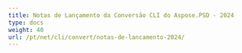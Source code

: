 ```yaml
---
title: Notas de Lançamento da Conversão CLI do Aspose.PSD - 2024
type: docs
weight: 40
url: /pt/net/cli/convert/notas-de-lancamento-2024/
---
```

